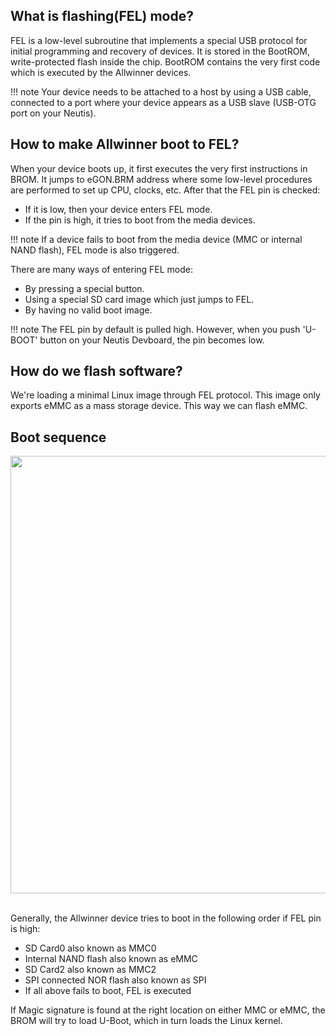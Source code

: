 ## What is flashing(FEL) mode?

FEL is a low-level subroutine that implements a special USB protocol for initial programming and recovery of devices. It is stored in the BootROM,
write-protected flash inside the chip. BootROM contains the very first code which is executed by the Allwinner devices.

!!! note
    Your device needs to be attached to a host by using a USB cable,
    connected to a port where your device appears as a USB slave
    (USB-OTG port on your Neutis).

## How to make Allwinner boot to FEL?

When your device boots up, it first executes the very first instructions
in BROM. It jumps to eGON.BRM address where some low-level procedures are
performed to set up CPU, clocks, etc. After that the FEL pin is checked:

* If it is low, then your device enters FEL mode.
* If the pin is high, it tries to boot from the media devices.

!!! note
    If a device fails to boot from the media device (MMC or internal NAND flash),
    FEL mode is also triggered.

There are many ways of entering FEL mode:

* By pressing a special button.
* Using a special SD card image which just jumps to FEL.
* By having no valid boot image.

!!! note
    The FEL pin by default is pulled high. However, when you push 'U-BOOT' button on
    your Neutis Devboard, the pin becomes low.

## How do we flash software?

We're loading a minimal Linux image through FEL protocol. This image only exports eMMC as a mass storage device. This way we can flash eMMC.

## Boot sequence

<div style="text-align: center;"><img src="../../img/intro/boot-sequence.png" style="width: 700px;"></div><br>

Generally, the Allwinner device tries to boot in the following order if FEL pin is high:

* SD Card0 also known as MMC0
* Internal NAND flash also known as eMMC
* SD Card2 also known as MMC2
* SPI connected NOR flash also known as SPI
* If all above fails to boot, FEL is executed

If Magic signature is found at the right location on either MMC or eMMC,
the BROM will try to load U-Boot, which in turn loads the Linux kernel.
